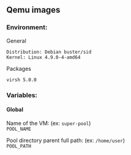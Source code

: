 Qemu images
------

### Environment:
General
```
Distribution: Debian buster/sid
Kernel: Linux 4.9.0-4-amd64
```

Packages
```
virsh 5.0.0
```

### Variables:
#### Global
Name of the VM: (ex: `super-pool`)   
`POOL_NAME`

Pool directory parent full path: (ex: `/home/user`)   
`POOL_PATH`
